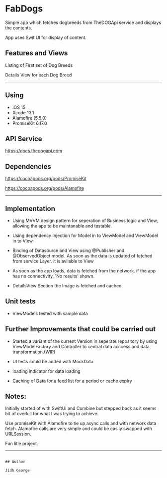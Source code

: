 # FabDogs

Simple app which fetches dogbreeds from TheDOGApi service and displays the contents.  


App uses Swit UI for display of content.


## Features and Views

Listing of First set of Dog Breeds

Details View for each Dog Breed

---



## Using

- iOS 15
- Xcode 13.1
- Alamofire (5.5.0)
- PromiseKit 6.17.0


## API Service

https://docs.thedogapi.com


## Dependencies
https://cocoapods.org/pods/PromiseKit

https://cocoapods.org/pods/Alamofire

---

## Implementation

- Using MVVM design pattern for seperation of Business logic and View, allowing the app to be maintanable and testable.
- Using dependency Injection for Model in to ViewModel and ViewModel in to View.
- Binding of Datasource and View using @Publisher and @ObservedObject model.  As soon as the data is updated of fetched from service Layer. it is avilable to View 

- As soon as the app loads, data is fetched from the network. if the app has no connectivity, 'No results' shown.
 
- DetailsView Section the Image is fetched and cached.

## Unit tests
- ViewModels tested with sample data


## Further Improvements that could be carried out

- Started a variant of the current Version in seperate repository by using ViewModelFactory and Controller to central data acccess and data transformation.(WIP)

- UI tests could be added with MockData

- loading indicator for data loading
- Caching of Data for a feed list for a period or cache expiry

## Notes:
 
Initially started of with SwiftUI and Combine but stepped back as it seems bit of overkill for what I was trying to achieve.

Use promiseKit with Alamofire  to tie up async calls and with network data fetch. Alamofire calls are very simple and could be easily swapped with URLSession.

Fun litle project.

---

```

## Author

Jidh George
